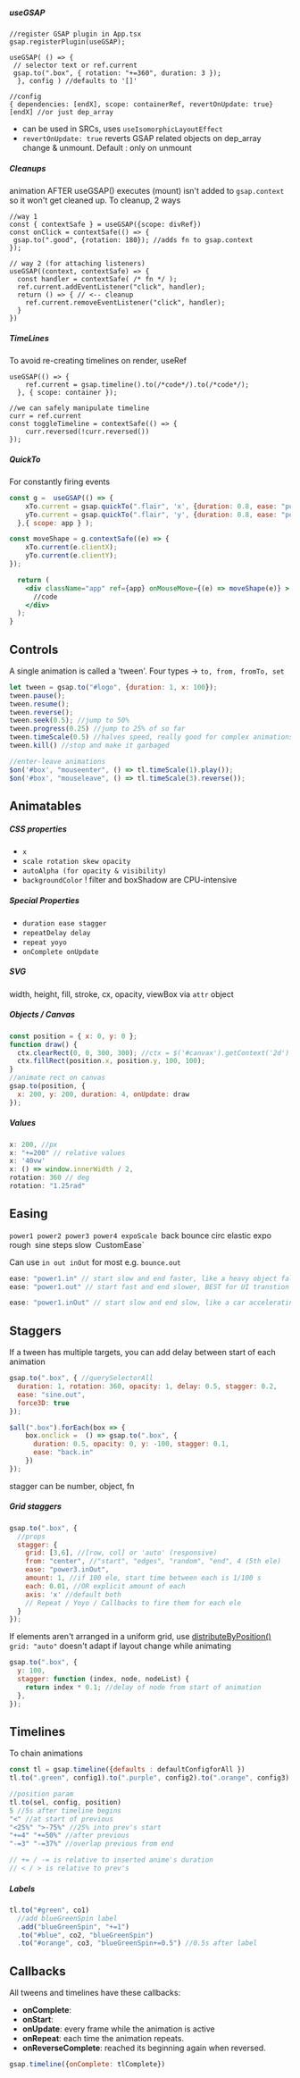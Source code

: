 ##### useGSAP 
```tsx
//register GSAP plugin in App.tsx
gsap.registerPlugin(useGSAP);
```

```tsx
useGSAP( () => {
 // selector text or ref.current
 gsap.to(".box", { rotation: "+=360", duration: 3 });
  }, config ) //defaults to '[]'

//config 
{ dependencies: [endX], scope: containerRef, revertOnUpdate: true}
[endX] //or just dep_array
```
- can be used in SRCs, uses `useIsomorphicLayoutEffect` 
- `revertOnUpdate: true` reverts GSAP related objects on dep_array change & unmount. Default : only on unmount

##### Cleanups
animation AFTER useGSAP() executes (mount) isn't added to `gsap.context` so it won't get cleaned up. To cleanup, 2 ways
```tsx
//way 1
const { contextSafe } = useGSAP({scope: divRef})
const onClick = contextSafe(() => {
 gsap.to(".good", {rotation: 180}); //adds fn to gsap.context
});

// way 2 (for attaching listeners)
useGSAP((context, contextSafe) => {
  const handler = contextSafe( /* fn */ );
  ref.current.addEventListener("click", handler);
  return () => { // <-- cleanup
    ref.current.removeEventListener("click", handler);
  }
})
```

##### TimeLines
To avoid re-creating timelines on render, useRef
```tsx
useGSAP(() => {
    ref.current = gsap.timeline().to(/*code*/).to(/*code*/);
  }, { scope: container });

//we can safely manipulate timeline
curr = ref.current
const toggleTimeline = contextSafe(() => {
    curr.reversed(!curr.reversed())
});
```

##### QuickTo
For constantly firing events
```jsx
const g =  useGSAP(() => {
    xTo.current = gsap.quickTo(".flair", 'x', {duration: 0.8, ease: "power3"})
    yTo.current = gsap.quickTo(".flair", 'y', {duration: 0.8, ease: "power3"})
  },{ scope: app } );

const moveShape = g.contextSafe((e) => {
    xTo.current(e.clientX);
    yTo.current(e.clientY);
});

  return (
    <div className="app" ref={app} onMouseMove={(e) => moveShape(e)} >
      //code
    </div>
  );
}
```

## Controls

A single animation is called a 'tween'. Four types -> `to, from, fromTo, set`

```js
let tween = gsap.to("#logo", {duration: 1, x: 100});
tween.pause();
tween.resume();
tween.reverse();
tween.seek(0.5); //jump to 50%
tween.progress(0.25) //jump to 25% of so far
tween.timeScale(0.5) //halves speed, really good for complex animations
tween.kill() //stop and make it garbaged

//enter-leave animations
$on('#box', "mouseenter", () => tl.timeScale(1).play());
$on('#box', "mouseleave", () => tl.timeScale(3).reverse());
```

## Animatables
##### CSS properties
- `x`
- `scale rotation skew opacity`
- `autoAlpha (for opacity & visibility)`
- `backgroundColor`
! filter and boxShadow are CPU-intensive
##### Special Properties
- `duration ease stagger`
- `repeatDelay delay`
- `repeat yoyo`
- `onComplete onUpdate`
##### SVG 
width, height, fill, stroke, cx, opacity, viewBox via `attr` object
##### Objects / Canvas
```js
const position = { x: 0, y: 0 };
function draw() {
  ctx.clearRect(0, 0, 300, 300); //ctx = $('#canvax').getContext('2d')
  ctx.fillRect(position.x, position.y, 100, 100);
}
//animate rect on canvas
gsap.to(position, { 
  x: 200, y: 200, duration: 4, onUpdate: draw 
});
```
##### Values
```js
x: 200, //px
x: "+=200" // relative values
x: '40vw'
x: () => window.innerWidth / 2, 
rotation: 360 // deg
rotation: "1.25rad" 
```

## Easing
`power1 power2 power3 power4 expoScale
`back bounce circ elastic expo rough`
`sine steps slow`
`CustomEase`

Can use `in out inOut` for most e.g. `bounce.out`
```js
ease: "power1.in" // start slow and end faster, like a heavy object falling
ease: "power1.out" // start fast and end slower, BEST for UI transtion

ease: "power1.inOut" // start slow and end slow, like a car accelerating and decelerating
```

## Staggers
If a tween has multiple targets, you can add delay between start of each animation
```js
gsap.to(".box", { //querySelectorAll
  duration: 1, rotation: 360, opacity: 1, delay: 0.5, stagger: 0.2,
  ease: "sine.out", 
  force3D: true
});

$all(".box").forEach(box => { 
	box.onclick =  () => gsap.to(".box", {
      duration: 0.5, opacity: 0, y: -100, stagger: 0.1,
      ease: "back.in"
    })
});
```

stagger can be number, object, fn
##### Grid staggers
```js
gsap.to(".box", {
  //props
  stagger: {
    grid: [3,6], //[row, col] or 'auto' (responsive)
    from: "center", //"start", "edges", "random", "end", 4 (5th ele)
    ease: "power3.inOut",
    amount: 1, //if 100 ele, start time between each is 1/100 s
    each: 0.01, //OR explicit amount of each
    axis: 'x' //default both
    // Repeat / Yoyo / Callbacks to fire them for each ele
  }
});
```
If elements aren't arranged in a uniform grid, use [distributeByPosition()](https://codepen.io/GreenSock/pen/gyWrPO?editors=0010)
`grid: "auto"` doesn't adapt if layout change while animating

```js
gsap.to(".box", {
  y: 100,
  stagger: function (index, node, nodeList) {
    return index * 0.1; //delay of node from start of animation
  },
});
```

## Timelines
To chain animations
```js
const tl = gsap.timeline({defaults : defaultConfigforAll })
tl.to(".green", config1).to(".purple", config2).to(".orange", config3)

//position param
tl.to(sel, config, position)
5 //5s after timeline begins
"<" //at start of previous
"<25%" ">-75%" //25% into prev's start
"+=4" "+=50%" //after previous
"-=3" "-=37%" //overlap previous from end

// += / -= is relative to inserted anime's duration
// < / > is relative to prev's
```

##### Labels
```js
tl.to("#green", co1)
  //add blueGreenSpin label
  .add("blueGreenSpin", "+=1")
  .to("#blue", co2, "blueGreenSpin")
  .to("#orange", co3, "blueGreenSpin+=0.5") //0.5s after label
```

## Callbacks

All tweens and timelines have these callbacks:
- **onComplete**: 
- **onStart**: 
- **onUpdate**: every frame while the animation is active
- **onRepeat**: each time the animation repeats.
- **onReverseComplete**: reached its beginning again when reversed.

```js
gsap.timeline({onComplete: tlComplete})
```

